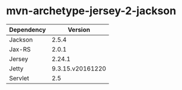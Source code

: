 mvn-archetype-jersey-2-jackson
==============================

Dependency | Version
-----------|--------
Jackson    | 2.5.4
Jax-RS     | 2.0.1
Jersey     | 2.24.1
Jetty      | 9.3.15.v20161220
Servlet    | 2.5
